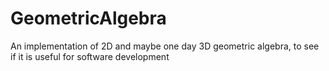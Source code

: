 # GeometricAlgebra
An implementation of 2D and maybe one day 3D geometric algebra, to see if it is useful for software development
